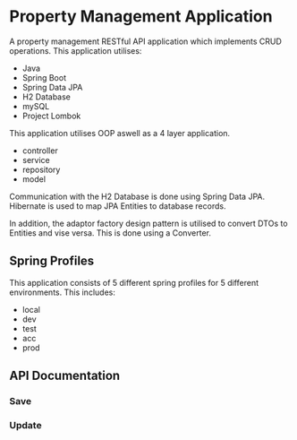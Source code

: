 # Property Management Application
A property management RESTful API application which implements CRUD operations. 
This application utilises:
- Java
- Spring Boot
- Spring Data JPA
- H2 Database
- mySQL
- Project Lombok

This application utilises OOP aswell as a 4 layer application.
- controller
- service
- repository
- model

Communication with the H2 Database is done using Spring Data JPA.
Hibernate is used to map JPA Entities to database records.

In addition, the adaptor factory design pattern is utilised to convert DTOs to Entities and vise versa.
This is done using a Converter.

## Spring Profiles
This application consists of 5 different spring profiles for 5 different environments.
This includes:
- local
- dev
- test
- acc
- prod


## API Documentation
### Save

### Update
